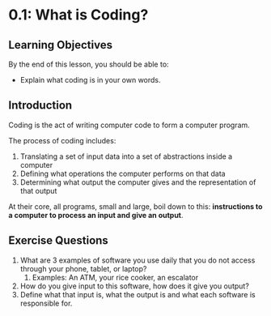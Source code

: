 # 0.1: What is Coding?

## Learning Objectives

By the end of this lesson, you should be able to:

* Explain what coding is in your own words.

## Introduction

Coding is the act of writing computer code to form a computer program.

The process of coding includes:

1. Translating a set of input data into a set of abstractions inside a computer
2. Defining what operations the computer performs on that data
3. Determining what output the computer gives and the representation of that output

At their core, all programs, small and large, boil down to this: **instructions to a computer to process an input and give an output**.

## Exercise Questions

1. What are 3 examples of software you use daily that you do not access through your phone, tablet, or laptop?
   1. Examples: An ATM, your rice cooker, an escalator
2. How do you give input to this software, how does it give you output?
3. Define what that input is, what the output is and what each software is responsible for.

